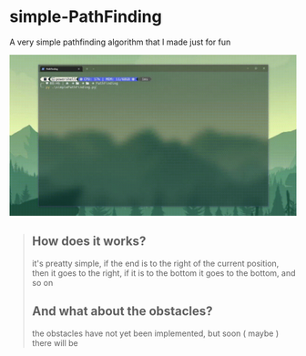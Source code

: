 # simple-PathFinding
A very simple pathfinding algorithm that I made just for fun

![](./assets/pathfinding.gif)


> ## How does it works?
>it's preatty simple, if the end is to the right of the current position, then it goes to the right, if it is to the bottom it goes to the bottom, and so on
>
> ## And what about the obstacles?
> the obstacles have not yet been implemented, but soon ( maybe ) there will be